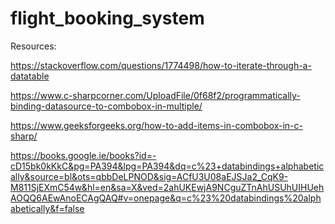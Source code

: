 # flight_booking_system

Resources:

https://stackoverflow.com/questions/1774498/how-to-iterate-through-a-datatable

https://www.c-sharpcorner.com/UploadFile/0f68f2/programmatically-binding-datasource-to-combobox-in-multiple/

https://www.geeksforgeeks.org/how-to-add-items-in-combobox-in-c-sharp/

https://books.google.ie/books?id=-cD15bk0kKkC&pg=PA394&lpg=PA394&dq=c%23+databindings+alphabetically&source=bl&ots=qbbDeLPNOD&sig=ACfU3U08aEJSJa2_CqK9-M811SjEXmC54w&hl=en&sa=X&ved=2ahUKEwjA9NCguZTnAhUSUhUIHUehAOQQ6AEwAnoECAgQAQ#v=onepage&q=c%23%20databindings%20alphabetically&f=false


